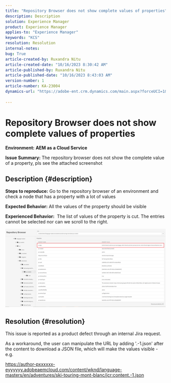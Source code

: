 ```yaml
---
title: "Repository Browser does not show complete values of properties"
description: Description
solution: Experience Manager
product: Experience Manager
applies-to: "Experience Manager"
keywords: "KCS"
resolution: Resolution
internal-notes: 
bug: True
article-created-by: Ruxandra Nitu
article-created-date: "10/16/2023 8:30:42 AM"
article-published-by: Ruxandra Nitu
article-published-date: "10/16/2023 8:43:03 AM"
version-number: 1
article-number: KA-23004
dynamics-url: "https://adobe-ent.crm.dynamics.com/main.aspx?forceUCI=1&pagetype=entityrecord&etn=knowledgearticle&id=68ec2944-fe6b-ee11-8df0-6045bd006e5a"

---
```

# Repository Browser does not show complete values of properties


<b>Environment:</b> <b>AEM as a Cloud Service</b>

<b>Issue Summary:</b> The repository browser does not show the complete value of a property, pls see the attached screenshot

## Description {#description}


<b>Steps to reproduce:</b> Go to the repository browser of an environment and check a node that has a property with a lot of values

<b>Expected Behavior:</b> All the values of the property should be visible

<b>Experienced Behavior:</b>  The list of values of the property is cut. The entries cannot be selected nor can we scroll to the right.



![](assets/05df7e78-ff6b-ee11-8df0-6045bd006e5a.png)


## Resolution {#resolution}


This issue is reported as a product defect through an internal Jira request.

As a workaround, the user can manipulate the URL by adding '.-1.json' after the content to download a JSON file, which will make the values visible - e.g.

https://author-pxxxxxx-eyyyyyy.adobeaemcloud.com/content/wknd/language-masters/en/adventures/ski-touring-mont-blanc/jcr:content.-1.json
